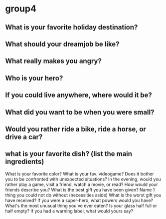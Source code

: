# group4

## What is your favorite holiday destination?
## What should your dreamjob be like?
## What really makes you angry?
## Who is your hero?
## If you could live anywhere, where would it be?
## What did you want to be when you were small?
## Would you rather ride a bike, ride a horse, or drive a car?
## what is your favorite dish? (list the main ingredients)
What is your favorite color?
What is your fav. videogame?
Does it bother you to be confronted with unexpected situations?
In the evening, would you rather play a game, visit a friend, watch a movie, or read?
How would your friends describe you?
What is the best gift you have been given?
Name 1 thing you could not do without (necessities aside)
What is the worst gift you have received?
If you were a super-hero, what powers would you have?
What's the most unusual thing you've ever eaten?
Is your glass half full or half empty?
If you had a warning label, what would yours say?
